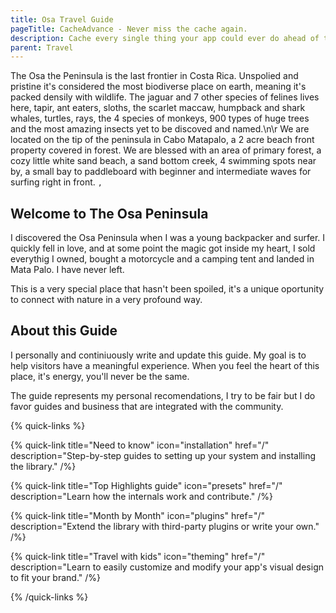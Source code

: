 ```yaml
---
title: Osa Travel Guide
pageTitle: CacheAdvance - Never miss the cache again.
description: Cache every single thing your app could ever do ahead of time, so your code never even has to run at all.
parent: Travel
---
```


The Osa the Peninsula is the last frontier in Costa Rica. Unspolied and pristine it's considered the most biodiverse place on earth,
meaning it's packed densily with wildlife. The jaguar and 7 other species of felines lives here, tapir, ant eaters, sloths, the scarlet maccaw,
humpback and shark whales, turtles, rays, the 4 species of monkeys, 900 types of huge trees and the most amazing insects yet to be discoved and named.\n\r
We are located on the tip of the peninsula in Cabo Matapalo, a 2 acre beach front property covered in forest. We are blessed with an area of primary forest,
a cozy little white sand beach, a sand bottom creek, 4 swimming spots near by, a small bay to paddleboard with beginner and intermediate waves for surfing right in front.
`, `

## Welcome to The Osa Peninsula

I discovered the Osa Peninsula when I was a young backpacker and surfer. I quickly fell in love, and at some point the magic got inside my heart, I sold everythig I owned, bought a motorcycle and a camping tent and landed in Mata Palo. I have never left.

This is a very special place that hasn't been spoiled, it's a unique oportunity to connect with nature in a very profound way.

## About this Guide

I personally and continiuously write and update this guide. My goal is to help visitors have a meaningful experience. When you feel the heart of this place, it's energy, you'll never be the same.

The guide represents my personal recomendations, I try to be fair but I do favor guides and business that are integrated with the community.

{% quick-links %}

{% quick-link title="Need to know" icon="installation" href="/" description="Step-by-step guides to setting up your system and installing the library." /%}

{% quick-link title="Top Highlights guide" icon="presets" href="/" description="Learn how the internals work and contribute." /%}

{% quick-link title="Month by Month" icon="plugins" href="/" description="Extend the library with third-party plugins or write your own." /%}

{% quick-link title="Travel with kids" icon="theming" href="/" description="Learn to easily customize and modify your app's visual design to fit your brand." /%}

{% /quick-links %}
